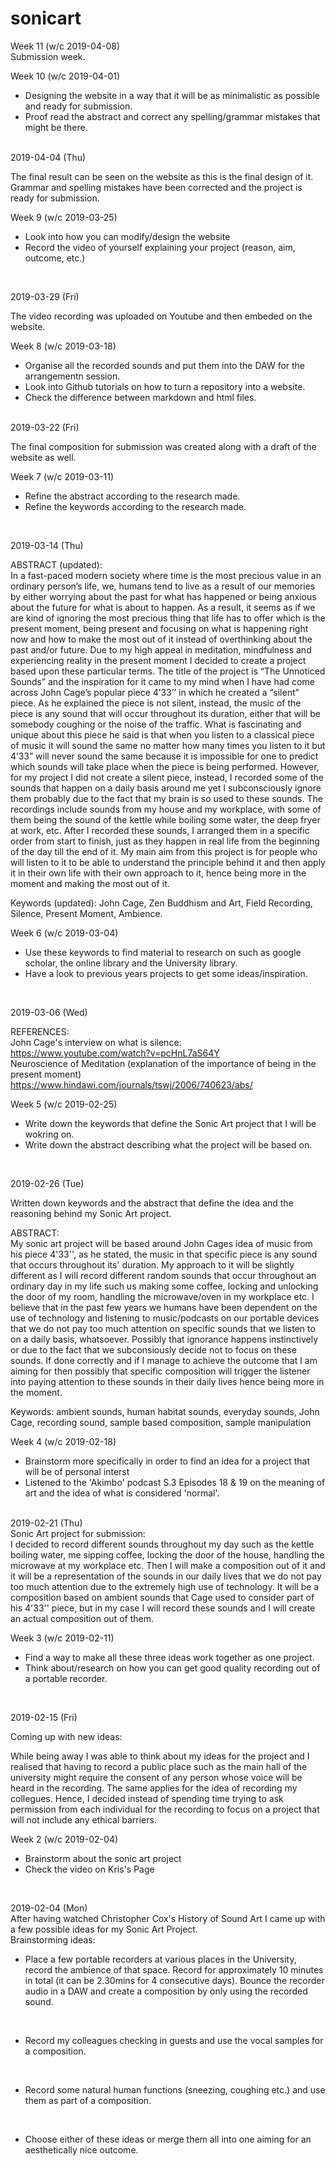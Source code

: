 # sonicart
Week 11 (w/c 2019-04-08)
<br>
Submission week.
<br>

Week 10 (w/c 2019-04-01)
- Designing the website in a way that it will be as minimalistic as possible and ready for submission.
- Proof read the abstract and correct any spelling/grammar mistakes that might be there.
<br>
2019-04-04 (Thu)
<br>

The final result can be seen on the website as this is the final design of it.
Grammar and spelling mistakes have been corrected and the project is ready for submission.
<br>

Week 9 (w/c 2019-03-25)
<br>
- Look into how you can modify/design the website
- Record the video of yourself explaining your project (reason, aim, outcome, etc.)
<br>

2019-03-29 (Fri)
<br>

The video recording was uploaded on Youtube and then embeded on the website.
<br>

Week 8 (w/c 2019-03-18)
<br>
- Organise all the recorded sounds and put them into the DAW for the arrangementn session.
- Look into Github tutorials on how to turn a repository into a website.
- Check the difference between markdown and html files.
<br>
2019-03-22 (Fri)
<br>

The final composition for submission was created along with a draft of the website as well.
<br>

Week 7 (w/c 2019-03-11)
<br>
- Refine the abstract according to the research made.
- Refine the keywords according to the research made.
<br>

2019-03-14 (Thu)
<br>

ABSTRACT (updated):
<br>
In a fast-paced modern society where time is the most precious value in an ordinary person’s life, we, humans tend to live as a result of our memories by either worrying about the past for what has happened or being anxious about the future for what is about to happen. As a result, it seems as if we are kind of ignoring the most precious thing that life has to offer which is the present moment, being present and focusing on what is happening right now and how to make the most out of it instead of overthinking about the past and/or future. Due to my high appeal in meditation, mindfulness and experiencing reality in the present moment I decided to create a project based upon these particular terms. The title of the project is “The Unnoticed Sounds” and the inspiration for it came to my mind when I have had come across John Cage’s popular piece 4’33’’ in which he created a “silent” piece. As he explained the piece is not silent, instead, the music of the piece is any sound that will occur throughout its duration, either that will be somebody coughing or the noise of the traffic. What is fascinating and unique about this piece he said is that when you listen to a classical piece of music it will sound the same no matter how many times you listen to it but 4’33” will never sound the same because it is impossible for one to predict which sounds will take place when the piece is being performed. However, for my project I did not create a silent piece, instead, I recorded some of the sounds that happen on a daily basis around me yet I subconsciously ignore them probably due to the fact that my brain is so used to these sounds. The recordings include sounds from my house and my workplace, with some of them being the sound of the kettle while boiling some water, the deep fryer at work, etc. After I recorded these sounds, I arranged them in a specific order from start to finish, just as they happen in real life from the beginning of the day till the end of it. My main aim from this project is for people who will listen to it to be able to understand the principle behind it and then apply it in their own life with their own approach to it, hence being more in the moment and making the most out of it.
<br>

Keywords (updated): John Cage, Zen Buddhism and Art, Field Recording, Silence, Present Moment, Ambience.
<br>

Week 6 (w/c 2019-03-04)
<br> 
- Use these keywords to find material to research on such as google scholar, the online library and the University library.
- Have a look to previous years projects to get some ideas/inspiration.
<br>

2019-03-06 (Wed)
<br>

REFERENCES:
<br>
John Cage's interview on what is silence:
<br>
https://www.youtube.com/watch?v=pcHnL7aS64Y
<br>
Neuroscience of Meditation (explanation of the importance of being in the present moment)
<br>
https://www.hindawi.com/journals/tswj/2006/740623/abs/
<br>

Week 5 (w/c 2019-02-25)
<br>
- Write down the keywords that define the Sonic Art project that I will be wokring on.
- Write down the abstract describing what the project will be based on.
<br>

2019-02-26 (Tue)
<br>

Written down keywords and the abstract that define the idea and the reasoning behind my Sonic Art project.
<br>

ABSTRACT:
<br>
My sonic art project will be based around John Cages idea of music from his piece 4'33'', as he stated, the music in that specific piece is any sound that occurs throughout its' duration. My approach to it will be slightly different as I will record different random sounds that occur throughout an ordinary day in my life such us making some coffee, locking and unlocking the door of my room, handling the microwave/oven in my workplace etc. I believe that in the past few years we humans have been dependent on the use of technology and listening to music/podcasts on our portable devices that we do not pay too much attention on specific sounds that we listen to on a daily basis, whatsoever. Possibly that ignorance happens instinctively or due to the fact that we subconsiously decide not to focus on these sounds. If done correctly and if I manage to achieve the outcome that I am aiming for then possibly that specific composition will trigger the listener into paying attention to these sounds in their daily lives hence being more in the moment. 
<br>

Keywords: ambient sounds, human habitat sounds, everyday sounds, John Cage, recording sound, sample based composition, sample manipulation
<br>

Week 4 (w/c 2019-02-18)
<br>
- Brainstorm more specifically in order to find an idea for a project that will be of personal interst
- Listened to the 'Akimbo' podcast S.3 Episodes 18 & 19 on the meaning of art and the idea of what is considered 'normal'.
<br>
2019-02-21 (Thu)
<br>
Sonic Art project for submission:
<br>
I decided to record different sounds throughout my day such as the kettle boiling water, me sipping coffee, locking the door of the house, handling the microwave at my workplace etc. Then I will make a composition out of it and it will be a representation of the sounds in our daily lives that we do not pay too much attention due to the extremely high use of technology. It will be a composition based on ambient sounds that Cage used to consider part of his 4'33'' piece, but in my case I will record these sounds and I will create an actual composition out of them.
<br>

Week 3 (w/c 2019-02-11)
<br>
- Find a way to make all these three ideas work together as one project.
- Think about/research on how you can get good quality recording out of a portable recorder.
<br>

2019-02-15 (Fri)
<br>

Coming up with new ideas:
<br> 

While being away I was able to think about my ideas for the project and I realised that having to record a public place such as the main hall of the university might require the consent of any person whose voice will be heard in the recording. The same applies for the idea of recording my collegues. Hence, I decided instead of spending time trying to ask permission from each individual for the recording to focus on a project that will not include any ethical barriers.
<br> 

Week 2 (w/c 2019-02-04)
<br>
- Brainstorm about the sonic art project
- Check the video on Kris's Page
<br>

2019-02-04 (Mon)
<br>
After having watched Christopher Cox's History of Sound Art I came up with a few possible ideas for my Sonic Art Project.
<br>
Brainstorming ideas:
<br>

- Place a few portable recorders at various places in the University, record the ambience of that space. Record for approximately 10 minutes in total (it can be 2.30mins for 4 consecutive days). Bounce the recorder audio in a DAW and create a composition by only using the recorded sound.
<br>

- Record my colleagues checking in guests and use the vocal samples for a composition.
<br>

- Record some natural human functions (sneezing, coughing etc.) and use them as part of a composition.
<br>

- Choose either of these ideas or merge them all into one aiming for an aesthetically nice outcome.
<br>
<br>





